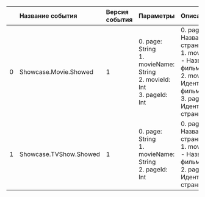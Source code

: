 | | Название события | Версия события | Параметры | Описание | Комментарий | Android | iOS | WebSmartTV |
|---:|:---|:---|:---|:---|:---|:---|:---|:---|
|0|Showcase.Movie.Showed|1|0. page: String<br>1. movieName: String<br>2. movieId: Int<br>3. pageId: Int<br>|0. page - Название страницы<br>1. movieName - Название фильма<br>2. movieId - Идентификатор фильма<br>3. pageId - Идентификатор страницы<br>||В разработке https://your-tracker.com|В разработке https://your-tracker.com|В разработке https://your-tracker.com|
|1|Showcase.TVShow.Showed|1|0. page: String<br>1. movieName: String<br>2. pageId: Int<br>|0. page - Название страницы<br>1. movieName - Название фильма<br>2. pageId - Идентификатор страницы<br>||В разработке https://your-tracker.com|В разработке https://your-tracker.com|В разработке https://your-tracker.com|